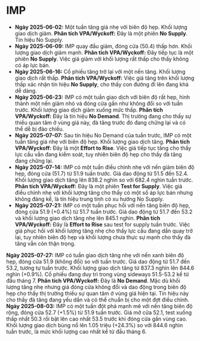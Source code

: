 # IMP

- **Ngày 2025-06-02:** Một tuần tăng giá nhẹ với biên độ hẹp. Khối lượng giao dịch giảm. **Phân tích VPA/Wyckoff:** Đây là một phiên **No Supply**. Tín hiệu No Supply.
- **Ngày 2025-06-09:** IMP quay đầu giảm, đóng cửa (50.4) thấp hơn. Khối lượng giao dịch giảm mạnh. **Phân tích VPA/Wyckoff:** Đây tiếp tục là một phiên **No Supply**. Việc giá giảm với khối lượng rất thấp cho thấy không có áp lực bán.
- **Ngày 2025-06-16:** Cổ phiếu tăng trở lại với một nến tăng. Khối lượng giao dịch rất thấp. **Phân tích VPA/Wyckoff:** Việc giá tăng trên khối lượng thấp xác nhận tín hiệu **No Supply**, cho thấy con đường đi lên đang khá dễ dàng.
- **Ngày 2025-06-23:** IMP có một tuần giao dịch với biên độ rất hẹp, hình thành một nến giảm nhỏ và đóng cửa gần như không đổi so với tuần trước. Khối lượng giao dịch giảm xuống mức thấp. **Phân tích VPA/Wyckoff:** Đây là tín hiệu **No Demand**. Thị trường đang cho thấy sự thiếu quan tâm ở vùng giá này, đà tăng trước đó đang chững lại và có thể dễ bị đảo chiều.
- **Ngày 2025-07-07:** Sau tín hiệu No Demand của tuần trước, IMP có một tuần tăng giá nhẹ với biên độ hẹp. Khối lượng giao dịch tăng. **Phân tích VPA/Wyckoff:** Đây là một **Effort to Rise**. Việc giá tiếp tục tăng cho thấy lực cầu vẫn đang kiểm soát, tuy nhiên biên độ hẹp cho thấy đà tăng đang chững lại.
- **Ngày 2025-07-14:** IMP có một tuần điều chỉnh nhẹ với nến giảm biên độ hẹp, đóng cửa (51.7) từ 51.9 tuần trước. Giá dao động từ 51.5 đến 52.4. Khối lượng giao dịch tăng lên 838.2 nghìn so với 682.4 nghìn tuần trước. **Phân tích VPA/Wyckoff:** Đây là một phiên **Test for Supply**. Việc giá điều chỉnh nhẹ với khối lượng tăng cho thấy có một số áp lực bán nhưng không đáng kể, là tín hiệu trung tính có xu hướng No Supply.
- **Ngày 2025-07-21:** IMP có một tuần phục hồi với nến tăng biên độ hẹp, đóng cửa 51.9 (+0.4%) từ 51.7 tuần trước. Giá dao động từ 51.7 đến 53.2 và khối lượng giao dịch tăng nhẹ lên 845.1 nghìn. **Phân tích VPA/Wyckoff:** Đây là **Effort to Rise** sau test for supply tuần trước. Việc giá phục hồi với khối lượng tăng nhẹ cho thấy lực cầu đang dần quay trở lại, tuy nhiên biên độ hẹp và khối lượng chưa thực sự mạnh cho thấy đà tăng vẫn còn thận trọng.


**Ngày 2025-07-27:** IMP có tuần giao dịch tăng nhẹ với nến xanh biên độ hẹp, đóng cửa 51.9 (không đổi) so với tuần trước. Giá dao động từ 51.7 đến 53.2, tương tự tuần trước. Khối lượng giao dịch tăng từ 837.3 nghìn lên 844.6 nghìn (+0.9%). Cổ phiếu đang duy trì trong vùng sideways 51.5-53.2 kể từ đầu tháng 7. **Phân tích VPA/Wyckoff:** Đây là **No Demand**. Mặc dù khối lượng tăng nhẹ nhưng giá đóng cửa không đổi và dao động trong biên độ hẹp cho thấy thị trường thiếu sự quan tâm ở vùng giá hiện tại. Tín hiệu này cho thấy đà tăng đang yếu dần và có thể chuẩn bị cho một đợt điều chỉnh.
**Ngày 2025-08-03:** IMP có một tuần đột phá mạnh mẽ với nến tăng biên độ rộng, đóng cửa 52.7 (+1.5%) từ 51.9 tuần trước. Giá mở cửa 52.1, test xuống thấp nhất 50.3 rồi bật lên cao nhất 53.5 trước khi đóng cửa gần vùng cao. Khối lượng giao dịch bùng nổ lên 1.05 triệu (+24.3%) so với 844.6 nghìn tuần trước, là mức khối lượng cao nhất kể từ đầu tháng 6.
